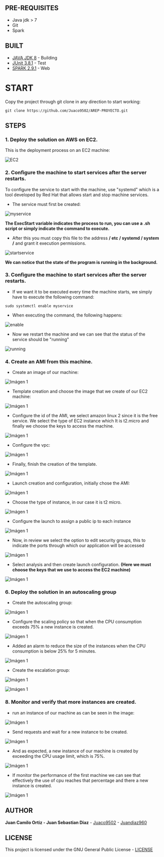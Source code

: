 ## PRE-REQUISITES

* Java jdk > 7
* Git
* Spark

## BUILT

* [JAVA JDK 8](http://www.oracle.com/technetwork/java/javase/overview/index.html) - Building
* [JUnit 3.8.1](https://mvnrepository.com/artifact/junit/junit/3.8.1) - Test
* [SPARK 2.9.1](http://sparkjava.com/download) - Web

# START

Copy the project through git clone in any direction to start working:
```
git clone https://github.com/Juaco9502/AREP-PROYECTO.git
```

## STEPS

### 1. Deploy the solution on AWS on EC2.

This is the deployment process on an EC2 machine:

![EC2](img/EC2.PNG)

### 2. Configure the machine to start services after the server restarts.


To configure the service to start with the machine, use "systemd" which is a tool developed by Red Hat that allows
start and stop machine services.

* The service must first be created:

![myservice](img/myservice.PNG)


**The ExecStart variable indicates the process to run, you can use a .sh script or simply indicate the command to execute.**

* After this you must copy this file to the address **/ etc / systemd / system /** and grant it execution permissions.

![startservice](img/startservice.PNG)

**We can notice that the state of the program is running in the background.**

### 3. Configure the machine to start services after the server restarts.

* If we want it to be executed every time the machine starts, we simply have to execute the following command:

```
sudo systemctl enable myservice
``` 

* When executing the command, the following happens:

![enable](img/enable.PNG)

* Now we restart the machine and we can see that the status of the service should be "running"

![running](img/running.PNG)


### 4. Create an AMI from this machine.

* Create an image of our machine:

![Imágen 1](img/Imagen.PNG)

* Template creation and choose the image that we create of our EC2 machine:

![Imágen 1](img/imagen2.PNG)

* Configure the id of the AMI, we select amazon linux 2 since it is the free service. We select the type of EC2 instance which
It is t2.micro and finally we choose the keys to access the machine.

![Imágen 1](img/template.PNG)

* Configure the vpc:

![Imágen 1](img/vpc-template.PNG)

* Finally, finish the creation of the template.

![Imágen 1](img/create-template.PNG)

* Launch creation and configuration, initially chose the AMI:

![Imágen 1](img/configuracion.PNG)

* Choose the type of instance, in our case it is t2 micro.

![Imágen 1](img/configuracion2.PNG)

* Configure the launch to assign a public ip to each instance

![Imágen 1](img/configuracion3.PNG)


* Now, in review we select the option to edit security groups, this to indicate the ports through which our application will be accessed

![Imágen 1](img/configuracion4.PNG)

* Select analysis and then create launch configuration. **(Here we must choose the keys that we use to access the EC2 machine)**

![Imágen 1](img/configuracion5.PNG)

### 6. Deploy the solution in an autoscaling group

* Create the autoscaling group:

![Imágen 1](img/grupo.PNG)

* Configure the scaling policy so that when the CPU consumption exceeds 75% a new instance is created. 

![Imágen 1](img/alarma.PNG)

* Added an alarm to reduce the size of the instances when the CPU consumption is below 25% for 5 minutes.

![Imágen 1](img/alarma2.PNG)

* Create the escalation group:

![Imágen 1](img/creacion.PNG)

![Imágen 1](img/creacion2.PNG)

### 8. Monitor and verify that more instances are created.

* run an instance of our machine as can be seen in the image:

![Imágen 1](img/ejemplo.PNG)

* Send requests and wait for a new instance to be created.

![Imágen 1](img/solicitudes.PNG)

* And as expected, a new instance of our machine is created by exceeding the CPU usage limit, which is 75%.

![Imágen 1](img/Ejemplo2.PNG)

* If monitor the performance of the first machine we can see that effectively the use of cpu reaches that percentage and there a new instance is created.

![Imágen 1](img/cpu.PNG)

## AUTHOR

**Juan Camilo Ortiz - Juan Sebastian Diaz** - [Juaco9502](https://github.com/juaco9502) - [Juandiaz960](https://github.com/juandiaz960)


## LICENSE

This project is licensed under the GNU General Public License - [LICENSE](LICENSE) 